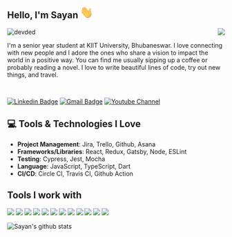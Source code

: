 <h2> Hello, I'm Sayan <img src="https://raw.githubusercontent.com/ABSphreak/ABSphreak/master/gifs/Hi.gif" width="30px"></h2><img  align='right' src="https://i.ibb.co/5x52S7h/Coffee-bitmoji.png">

<p align="left"> <img src="https://komarev.com/ghpvc/?username=S-ayanide" alt="devded" /></p>

I'm a senior year student at KIIT University, Bhubaneswar. I love connecting with new people and I adore the ones who share a vision to impact the world in a positive way. You can find me usually sipping up a coffee or probably reading a novel. I love to write beautiful lines of code, try out new things, and travel.

<br/>

[![Linkedin Badge](https://img.shields.io/badge/-sayan-blue?style=flat-square&logo=Linkedin&logoColor=white&link=https://www.linkedin.com/in/s-ayanide/)](https://www.linkedin.com/in/s-ayanide/) [![Gmail Badge](https://img.shields.io/badge/-sayan.mondal@mayadata.io-c14438?style=flat-square&logo=Gmail&logoColor=white&link=mailto:sayan.mondal@mayadata.io)](mailto:sayan.mondal@mayadata.io) [![Youtube Channel](https://img.shields.io/badge/-Sayan%20Mondal-c14438?style=flat-square&logo=Youtube&link=https://www.youtube.com/channel/UCBYLBnGrz2YlBGKqHaiAPQQ)](https://www.youtube.com/channel/UCBYLBnGrz2YlBGKqHaiAPQQ)

## :computer: Tools & Technologies I Love
* **Project Management**: Jira, Trello, Github, Asana
* **Frameworks/Libraries**: React, Redux, Gatsby, Node, ESLint
* **Testing**: Cypress, Jest, Mocha
* **Language**: JavaScript, TypeScript, Dart
* **CI/CD**: Circle CI, Travis CI, Github Action

## Tools I work with
 <img src = 'https://raw.githubusercontent.com/MarikIshtar007/MarikIshtar007/master/images/git.svg' height='30'/> <img src = 'https://image.flaticon.com/icons/svg/919/919853.svg' width='30'/> <img src = 'https://image.flaticon.com/icons/svg/919/919851.svg' width='30'/> <img src = 'https://github.com/MarikIshtar007/MarikIshtar007/blob/master/images/js.svg' width='30'/> <img src = 'https://raw.githubusercontent.com/MarikIshtar007/MarikIshtar007/master/images/flutter-logo.svg' width='23'/>  <img src = 'https://github.com/MarikIshtar007/MarikIshtar007/blob/master/images/flask.png' width='30'/>  <img src = 'https://icon-library.com/images/node-js-icon/node-js-icon-8.jpg' width='27'/> <img src = 'https://github.com/MarikIshtar007/MarikIshtar007/blob/master/images/cpp.svg' width='30'/> <img src = 'https://image.flaticon.com/icons/svg/919/919856.svg' width='30'/> <img src = 'https://upload-icon.s3.us-east-2.amazonaws.com/uploads/icons/png/3556671901536211770-512.png' width='30'/> <img src = 'https://upload.wikimedia.org/wikipedia/commons/thumb/1/17/GraphQL_Logo.svg/1200px-GraphQL_Logo.svg.png' width='30'/> <img src = 'https://d2eip9sf3oo6c2.cloudfront.net/tags/images/000/001/216/thumb/apollo-seeklogo.com_%281%29.png' width='30'/>
 



![Sayan's github stats](https://github-readme-stats.vercel.app/api?username=S-ayanide&show_icons=true&hide=[%22issues%22])
